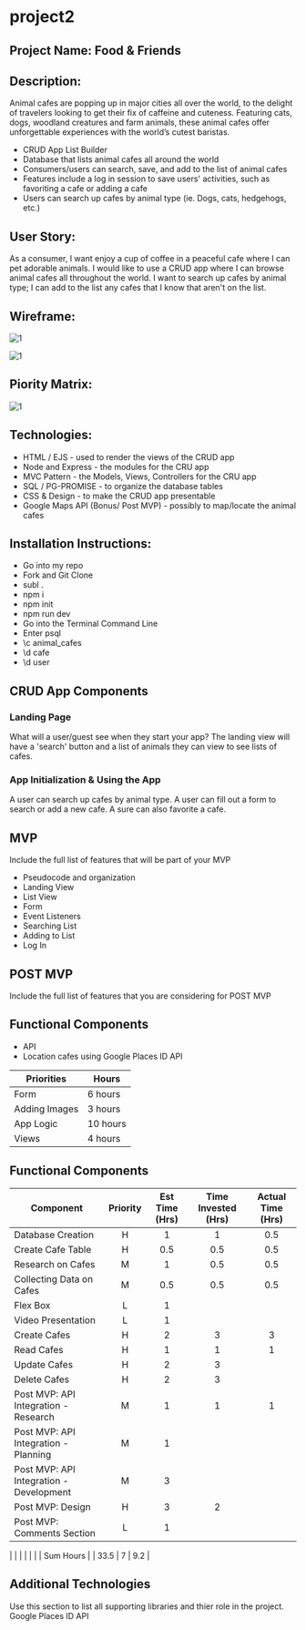 # project2

## Project Name: Food & Friends

## Description: 

Animal cafes are popping up in major cities all over the world, to the delight of travelers looking to get their fix of caffeine and cuteness. Featuring cats, dogs, woodland creatures and farm animals, these animal cafes offer unforgettable experiences with the world’s cutest baristas.

- CRUD App List Builder
- Database that lists animal cafes all around the world 
- Consumers/users can search, save, and add to the list of animal cafes 
- Features include a log in session to save users' activities, such as favoriting a cafe or adding a cafe 
- Users can search up cafes by animal type (ie. Dogs, cats, hedgehogs, etc.)

## User Story: 
As a consumer, I want enjoy a cup of coffee in a peaceful cafe where I can pet adorable animals. I would like to use a CRUD app where I can browse animal cafes all throughout the world. I want to search up cafes by animal type; I can add to the list any cafes that I know that aren't on the list.


## Wireframe:

![1](https://git.generalassemb.ly/darasy/project2/blob/master/imgs/IMG_6053.JPG?raw=true)

![1](https://git.generalassemb.ly/darasy/project2/blob/master/imgs/IMG_6054.JPG?raw=true)


## Piority Matrix:

![1](https://git.generalassemb.ly/darasy/project2/blob/master/imgs/FullSizeRender.jpg?raw=true)


## Technologies: 
- HTML / EJS - used to render the views of the CRUD app
- Node and Express - the modules for the CRU app 
- MVC Pattern - the Models, Views, Controllers for the CRU app 
- SQL / PG-PROMISE - to organize the database tables 
- CSS & Design - to make the CRUD app presentable 
- Google Maps API (Bonus/ Post MVP) - possibly to map/locate the animal cafes

## Installation Instructions: 
- Go into my repo
- Fork and Git Clone
- subl . 
- npm i 
- npm init 
- npm run dev
- Go into the Terminal Command Line
- Enter psql 
- \c animal_cafes 
- \d cafe 
- \d user 


## CRUD App Components

### Landing Page
What will a user/guest see when they start your app?
The landing view will have a 'search' button and a list of animals they can view to see lists of cafes. 

###  App Initialization & Using the App
A user can search up cafes by animal type. A user can fill out a form to search or add a new cafe. A sure can also favorite a cafe. 


## MVP 

Include the full list of features that will be part of your MVP 
- Pseudocode and organization
- Landing View
- List View
- Form 
- Event Listeners
- Searching List
- Adding to List
- Log In


## POST MVP

Include the full list of features that you are considering for POST MVP
## Functional Components

- API
- Location cafes using Google Places ID API 



|  Priorities | Hours | 
|---|---| 
|Form | 6 hours |
|Adding Images | 3 hours |
|App Logic | 10 hours |
|Views| 4 hours |








## Functional Components
|   Component   |   Priority    |   Est Time (Hrs)  |   Time Invested (Hrs) |   Actual Time (Hrs)   |
|   --- |   :---:   |   :---:   |   :---:   |   :---:   |
|   Database Creation   |   H   |   1   |   1   |   0.5 |
|   Create Cafe Table   |   H   |   0.5 |   0.5 |   0.5 |
|   Research on Cafes   |   M   |   1   |   0.5    |   0.5    |
|   Collecting Data on Cafes   |   M   |   0.5   |   0.5    |   0.5    |
|   Flex Box    |   L   |   1 |       |       |
|   Video Presentation  |   L   |   1   |       |       |
|   Create Cafes  |   H   |   2 |   3 |   3 |
|   Read Cafes  |   H   |   1   |   1    |    1   |
|   Update Cafes |   H   |   2   |   3    |       |
|   Delete Cafes   |   H   |   2   |   3    |       |
|   Post MVP: API Integration - Research    |   M   |   1   |   1    |   1    |
|   Post MVP: API Integration - Planning    |   M   |   1 |       |       |
|   Post MVP: API Integration - Development |   M   |   3 |       |       |
|   Post MVP: Design    |   H   |   3 |    2   |       |
|   Post MVP: Comments Section  |   L   |   1 |       |       |

|       |       |       |       |       |
|   Sum Hours   |       |   33.5    |   7   |   9.2 |











## Additional Technologies
 Use this section to list all supporting libraries and thier role in the project. 
 Google Places ID API


